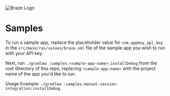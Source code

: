 ![Braze Logo](https://github.com/Appboy/appboy-android-sdk/blob/master/braze-logo.png)

# Samples

To run a sample app, replace the placeholder value for `com_appboy_api_key` in the `src/main/res/values/braze.xml` file of the sample app you wish to run with your API key.

Next, run `./gradlew :samples:<sample-app-name>:installDebug` from the root directory of this repo, replacing `<sample-app-name>` with the project name of the app you'd like to run.

Usage Example:
`./gradlew :samples:manual-session-integration:installDebug`
